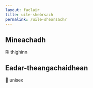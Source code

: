 ```yaml
---
layout: faclair
title: uile-sheòrsach
permalink: /uile-sheorsach/
---
```


## Mìneachadh

Ri thighinn

## Eadar-theangachaidhean

&#x1f3f4;&#xe0067;&#xe0062;&#xe0065;&#xe006e;&#xe0067;&#xe007f; unisex
